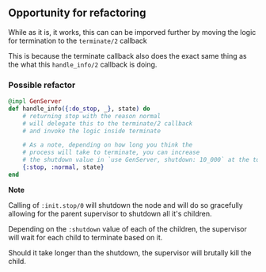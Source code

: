 ## Opportunity for refactoring

While as it is, it works, this can can be imporved further by moving the logic for termination to the `terminate/2` callback

This is because the terminate callback also does the exact same thing as the what this `handle_info/2` callback is doing.

### Possible refactor

```elixir
@impl GenServer
def handle_info({:do_stop, _}, state) do
    # returning stop with the reason normal
    # will delegate this to the terminate/2 callback
    # and invoke the logic inside terminate

    # As a note, depending on how long you think the
    # process will take to terminate, you can increase
    # the shutdown value in `use GenServer, shutdown: 10_000` at the top of the module
    {:stop, :normal, state}
end

```

**Note**

Calling of `:init.stop/0` will shutdown the node and will do so gracefully allowing for the parent supervisor to shutdown all it's children.

Depending on the `:shutdown` value of each of the children, the supervisor will wait for each child to terminate based on it.

Should it take longer than the shutdown, the supervisor will brutally kill the child.
